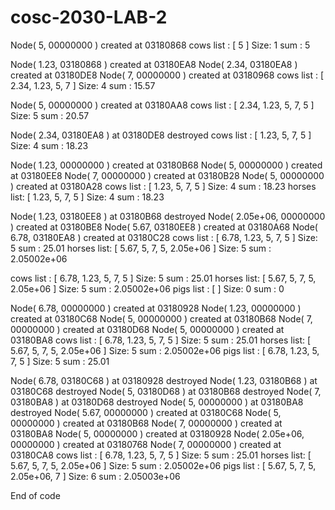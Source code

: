 # cosc-2030-LAB-2
Node( 5, 00000000 ) created at 03180868
cows list  :  [ 5 ]
Size: 1
sum : 5

Node( 1.23, 03180868 ) created at 03180EA8
Node( 2.34, 03180EA8 ) created at 03180DE8
Node( 7, 00000000 ) created at 03180968
cows list  :  [ 2.34, 1.23, 5, 7 ]
Size: 4
sum : 15.57

Node( 5, 00000000 ) created at 03180AA8
cows list  :  [ 2.34, 1.23, 5, 7, 5 ]
Size: 5
sum : 20.57

Node( 2.34, 03180EA8 ) at 03180DE8 destroyed
cows list  :  [ 1.23, 5, 7, 5 ]
Size: 4
sum : 18.23

Node( 1.23, 00000000 ) created at 03180B68
Node( 5, 00000000 ) created at 03180EE8
Node( 7, 00000000 ) created at 03180B28
Node( 5, 00000000 ) created at 03180A28
cows list  :  [ 1.23, 5, 7, 5 ]
Size: 4
sum : 18.23
horses list:  [ 1.23, 5, 7, 5 ]
Size: 4
sum : 18.23

Node( 1.23, 03180EE8 ) at 03180B68 destroyed
Node( 2.05e+06, 00000000 ) created at 03180BE8
Node( 5.67, 03180EE8 ) created at 03180A68
Node( 6.78, 03180EA8 ) created at 03180C28
cows list  :  [ 6.78, 1.23, 5, 7, 5 ]
Size: 5
sum : 25.01
horses list:  [ 5.67, 5, 7, 5, 2.05e+06 ]
Size: 5
sum : 2.05002e+06

cows list  :  [ 6.78, 1.23, 5, 7, 5 ]
Size: 5
sum : 25.01
horses list:  [ 5.67, 5, 7, 5, 2.05e+06 ]
Size: 5
sum : 2.05002e+06
pigs list  :  [  ]
Size: 0
sum : 0

Node( 6.78, 00000000 ) created at 03180928
Node( 1.23, 00000000 ) created at 03180C68
Node( 5, 00000000 ) created at 03180B68
Node( 7, 00000000 ) created at 03180D68
Node( 5, 00000000 ) created at 03180BA8
cows list  :  [ 6.78, 1.23, 5, 7, 5 ]
Size: 5
sum : 25.01
horses list:  [ 5.67, 5, 7, 5, 2.05e+06 ]
Size: 5
sum : 2.05002e+06
pigs list  :  [ 6.78, 1.23, 5, 7, 5 ]
Size: 5
sum : 25.01

Node( 6.78, 03180C68 ) at 03180928 destroyed
Node( 1.23, 03180B68 ) at 03180C68 destroyed
Node( 5, 03180D68 ) at 03180B68 destroyed
Node( 7, 03180BA8 ) at 03180D68 destroyed
Node( 5, 00000000 ) at 03180BA8 destroyed
Node( 5.67, 00000000 ) created at 03180C68
Node( 5, 00000000 ) created at 03180B68
Node( 7, 00000000 ) created at 03180BA8
Node( 5, 00000000 ) created at 03180928
Node( 2.05e+06, 00000000 ) created at 03180768
Node( 7, 00000000 ) created at 03180CA8
cows list  :  [ 6.78, 1.23, 5, 7, 5 ]
Size: 5
sum : 25.01
horses list:  [ 5.67, 5, 7, 5, 2.05e+06 ]
Size: 5
sum : 2.05002e+06
pigs list  :  [ 5.67, 5, 7, 5, 2.05e+06, 7 ]
Size: 6
sum : 2.05003e+06

End of code

